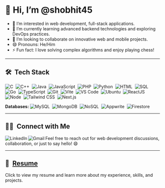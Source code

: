 # 👋 Hi, I’m @shobhit45

- 👀 I’m interested in web development, full-stack applications.
- 🌱 I’m currently learning advanced backend technologies and exploring DevOps practices.
- 💞️ I’m looking to collaborate on innovative web and mobile projects.
- 😄 Pronouns: He/Him
- ⚡ Fun fact: I love solving complex algorithms and enjoy playing chess!
---
## 🛠 &nbsp;Tech Stack

![C](https://img.shields.io/badge/-C-05122A?style=flat&logo=C&logoColor=A8B9CC)&nbsp;
![C++](https://img.shields.io/badge/-C++-05122A?style=flat&logo=C%2B%2B&logoColor=00599C)&nbsp;
![Java](https://img.shields.io/badge/-Java-05122A?style=flat&logo=Java&logoColor=FFA518)&nbsp;
![JavaScript](https://img.shields.io/badge/-JavaScript-05122A?style=flat&logo=javascript)&nbsp;
![PHP](https://img.shields.io/badge/-Php-05122A?style=flat&logo=php)&nbsp;
![Python](https://img.shields.io/badge/-Python-05122A?style=flat&logo=python)&nbsp;
![HTML](https://img.shields.io/badge/-HTML-05122A?style=flat&logo=HTML5)&nbsp;
![SQL](https://img.shields.io/badge/-SQL-05122A?style=flat&logo=sqlite)&nbsp;
![Go](https://img.shields.io/badge/-Go-05122A?style=flat&logo=go&logoColor=00ADD8)&nbsp;
![TypeScript](https://img.shields.io/badge/-TypeScript-05122A?style=flat&logo=typescript)&nbsp;
![Git](https://img.shields.io/badge/-Git-05122A?style=flat&logo=git)&nbsp;
![Vite](https://img.shields.io/badge/-Vite-05122A?style=flat&logo=vite)&nbsp;
![VS Code](https://img.shields.io/badge/-VS%20Code-05122A?style=flat&logo=visual-studio-code)&nbsp;
![Ubuntu](https://img.shields.io/badge/-Ubuntu-05122A?style=flat&logo=ubuntu)&nbsp;
![ReactJS](https://img.shields.io/badge/-ReactJS-05122A?style=flat&logo=react)&nbsp;
![Node](https://img.shields.io/badge/-Node-05122A?style=flat&logo=npm)&nbsp;
![Tailwind CSS](https://img.shields.io/badge/-Tailwind%20CSS-05122A?style=flat&logo=tailwind-css)&nbsp;
![Next.js](https://img.shields.io/badge/-Next.js-05122A?style=flat&logo=nextdotjs)&nbsp;

**Databases:** 
![MySQL](https://img.shields.io/badge/-MySQL-05122A?style=flat&logo=mysql)&nbsp;
![MongoDB](https://img.shields.io/badge/-MongoDB-05122A?style=flat&logo=mongodb)&nbsp;
![NoSQL](https://img.shields.io/badge/-NoSQL-05122A?style=flat&logo=nosql)&nbsp;
![Appwrite](https://img.shields.io/badge/-Appwrite-05122A?style=flat&logo=appwrite)&nbsp;
![Firestore](https://img.shields.io/badge/-Firestore-05122A?style=flat&logo=firebase)&nbsp;

---

## 🤝🏻 &nbsp;Connect with Me

<a href="https://www.linkedin.com/in/shobhittiwari45/" target="_blank" title="LinkedIn">
<img align="left" alt="LinkedIn" src="https://img.shields.io/badge/LinkedIn-0077B5?style=for-the-badge&logo=linkedin&logoColor=white" />
</a>
<a href="mailto:shobhitt451@gmail.com">
    <img align="left" alt="Gmail" src="https://img.shields.io/badge/-Gmail-%23D14836?style=for-the-badge&logo=Gmail&logoColor=white" />
</a>

Feel free to reach out for web development discussions, collaboration, or just to say hello! 😄

---

## 📄 &nbsp;[Resume]("https://drive.google.com/file/d/1I16QsroB43nRcz-ABrIUDXjkdAK0urr7/view") 

Click to view my resume and learn more about my experience, skills, and projects.
